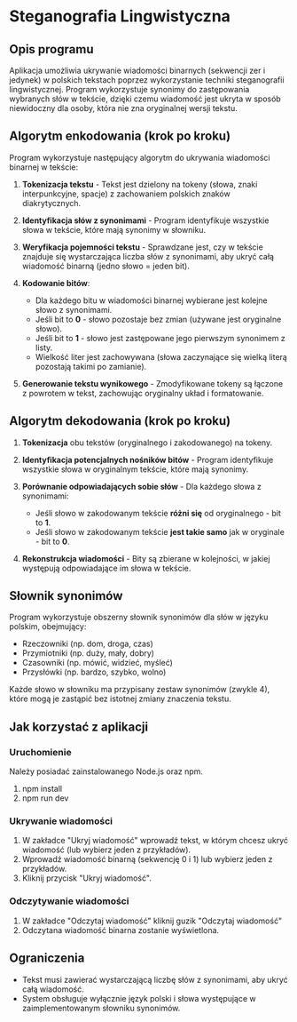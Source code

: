# Steganografia Lingwistyczna

## Opis programu

Aplikacja umożliwia ukrywanie wiadomości binarnych (sekwencji zer i jedynek) w polskich tekstach poprzez wykorzystanie techniki steganografii lingwistycznej. Program wykorzystuje synonimy do zastępowania wybranych słów w tekście, dzięki czemu wiadomość jest ukryta w sposób niewidoczny dla osoby, która nie zna oryginalnej wersji tekstu.

## Algorytm enkodowania (krok po kroku)

Program wykorzystuje następujący algorytm do ukrywania wiadomości binarnej w tekście:

1. **Tokenizacja tekstu** - Tekst jest dzielony na tokeny (słowa, znaki interpunkcyjne, spacje) z zachowaniem polskich znaków diakrytycznych.

2. **Identyfikacja słów z synonimami** - Program identyfikuje wszystkie słowa w tekście, które mają synonimy w słowniku.

3. **Weryfikacja pojemności tekstu** - Sprawdzane jest, czy w tekście znajduje się wystarczająca liczba słów z synonimami, aby ukryć całą wiadomość binarną (jedno słowo = jeden bit).

4. **Kodowanie bitów**:

    - Dla każdego bitu w wiadomości binarnej wybierane jest kolejne słowo z synonimami.
    - Jeśli bit to **0** - słowo pozostaje bez zmian (używane jest oryginalne słowo).
    - Jeśli bit to **1** - słowo jest zastępowane jego pierwszym synonimem z listy.
    - Wielkość liter jest zachowywana (słowa zaczynające się wielką literą pozostają takimi po zamianie).

5. **Generowanie tekstu wynikowego** - Zmodyfikowane tokeny są łączone z powrotem w tekst, zachowując oryginalny układ i formatowanie.

## Algorytm dekodowania (krok po kroku)

1. **Tokenizacja** obu tekstów (oryginalnego i zakodowanego) na tokeny.

2. **Identyfikacja potencjalnych nośników bitów** - Program identyfikuje wszystkie słowa w oryginalnym tekście, które mają synonimy.

3. **Porównanie odpowiadających sobie słów** - Dla każdego słowa z synonimami:

    - Jeśli słowo w zakodowanym tekście **różni się** od oryginalnego - bit to **1**.
    - Jeśli słowo w zakodowanym tekście **jest takie samo** jak w oryginale - bit to **0**.

4. **Rekonstrukcja wiadomości** - Bity są zbierane w kolejności, w jakiej występują odpowiadające im słowa w tekście.

## Słownik synonimów

Program wykorzystuje obszerny słownik synonimów dla słów w języku polskim, obejmujący:

-   Rzeczowniki (np. dom, droga, czas)
-   Przymiotniki (np. duży, mały, dobry)
-   Czasowniki (np. mówić, widzieć, myśleć)
-   Przysłówki (np. bardzo, szybko, wolno)

Każde słowo w słowniku ma przypisany zestaw synonimów (zwykle 4), które mogą je zastąpić bez istotnej zmiany znaczenia tekstu.

## Jak korzystać z aplikacji

### Uruchomienie

Należy posiadać zainstalowanego Node.js oraz npm.

1. npm install
2. npm run dev

### Ukrywanie wiadomości

1. W zakładce "Ukryj wiadomość" wprowadź tekst, w którym chcesz ukryć wiadomość (lub wybierz jeden z przykładów).
2. Wprowadź wiadomość binarną (sekwencję 0 i 1) lub wybierz jeden z przykładów.
3. Kliknij przycisk "Ukryj wiadomość".

### Odczytywanie wiadomości

1. W zakładce "Odczytaj wiadomość" kliknij guzik "Odczytaj wiadomość"
2. Odczytana wiadomość binarna zostanie wyświetlona.

## Ograniczenia

-   Tekst musi zawierać wystarczającą liczbę słów z synonimami, aby ukryć całą wiadomość.
-   System obsługuje wyłącznie język polski i słowa występujące w zaimplementowanym słowniku synonimów.
